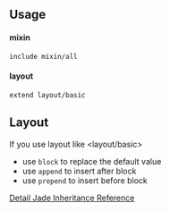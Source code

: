 Usage
---

#### mixin

```jade
include mixin/all
```

#### layout

```jade
extend layout/basic
```


Layout
---

If you use layout like <layout/basic>

- use `block` to replace the default value
- use `append` to insert after block
- use `prepend` to insert before block

[Detail Jade Inheritance Reference](http://jade-lang.com/reference/inheritance/)
